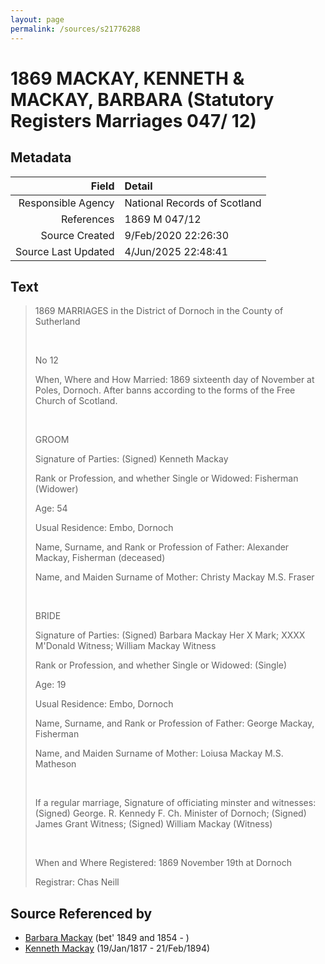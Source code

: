 ```yaml
---
layout: page
permalink: /sources/s21776288
---
```


# 1869 MACKAY, KENNETH & MACKAY, BARBARA (Statutory Registers Marriages 047/ 12)

## Metadata

Field | Detail
---:|:---
Responsible Agency | National Records of Scotland
References | 1869 M 047/12
Source Created | 9/Feb/2020 22:26:30
Source Last Updated | 4/Jun/2025 22:48:41

## Text

> 1869 MARRIAGES in the District of Dornoch in the County of Sutherland
>
> <br/>
>
> No 12
>
> When, Where and How Married: 1869 sixteenth day of November at Poles, Dornoch. After banns according to the forms of the Free Church of Scotland.
>
> <br/>
>
> GROOM
>
> Signature of Parties:  (Signed) Kenneth Mackay
>
> Rank or Profession, and whether Single or Widowed: Fisherman (Widower)
>
> Age: 54
>
> Usual Residence: Embo, Dornoch
>
> Name, Surname, and Rank or Profession of Father: Alexander Mackay, Fisherman (deceased)
>
> Name, and Maiden Surname of Mother: Christy Mackay M.S. Fraser
>
> <br/>
>
> BRIDE
>
> Signature of Parties:  (Signed) Barbara Mackay Her X Mark; XXXX M'Donald Witness; William Mackay Witness
>
> Rank or Profession, and whether Single or Widowed: (Single)
>
> Age: 19
>
> Usual Residence: Embo, Dornoch
>
> Name, Surname, and Rank or Profession of Father: George Mackay, Fisherman
>
> Name, and Maiden Surname of Mother: Loiusa Mackay M.S. Matheson
>
> <br/>
>
> If a regular marriage, Signature of officiating minster and witnesses: (Signed) George. R. Kennedy F. Ch. Minister of Dornoch; (Signed) James Grant Witness; (Signed) William Mackay (Witness)
>
> <br/>
>
> When and Where Registered: 1869 November 19th at Dornoch
>
> Registrar: Chas Neill
>

## Source Referenced by

* [Barbara Mackay](../people/@52409786@-barbara-mackay-b1849~1854-d.md) (bet' 1849 and 1854 - )
* [Kenneth Mackay](../people/@21362348@-kenneth-mackay-b1817-1-19-d1894-2-21.md) (19/Jan/1817 - 21/Feb/1894)
